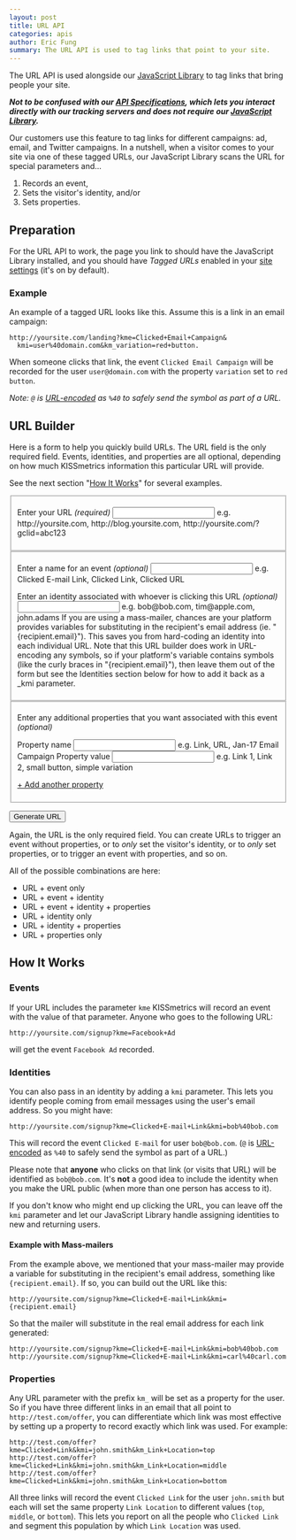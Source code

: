 ```yaml
---
layout: post
title: URL API
categories: apis
author: Eric Fung
summary: The URL API is used to tag links that point to your site.
---
```

The URL API is used alongside our [JavaScript Library][js] to tag links that bring people your site.

***Not to be confused with our [API Specifications][specs], which lets you interact directly with our tracking servers and does not require our [JavaScript Library][js].***

Our customers use this feature to tag links for different campaigns: ad, email, and Twitter campaigns. In a nutshell, when a visitor comes to your site via one of these tagged URLs, our JavaScript Library scans the URL for special parameters and...

1. Records an event,
2. Sets the visitor's identity, and/or
3. Sets properties.

## Preparation

For the URL API to work, the page you link to should have the JavaScript Library installed, and you should have *Tagged URLs* enabled in your [site settings][site-settings] (it's on by default). 

### Example

An example of a tagged URL looks like this. Assume this is a link in an email campaign:

    http://yoursite.com/landing?kme=Clicked+Email+Campaign&
      kmi=user%40domain.com&km_variation=red+button.

When someone clicks that link, the event `Clicked Email Campaign` will be recorded for the user `user@domain.com` with the property `variation` set to `red button`.

*Note: `@` is [URL-encoded][encoding] as `%40` to safely send the symbol as part of a URL.*

## URL Builder

Here is a form to help you quickly build URLs. The URL field is the only required field. Events, identities, and properties are all optional, depending on how much KISSmetrics information this particular URL will provide.

See the next section "[How It Works](#how-it-works)" for several examples.

<form id="url-builder-form">
<fieldset>
<p>
<label>Enter your URL <em class="required">(required)</em><span class="error-message" style="display: none"> - Please enter a URL</span></label>
<input type="text" name="base-url" id="base-url" />
<span class="note">e.g. http://yoursite.com, http://blog.yoursite.com, http://yoursite.com/?gclid=abc123</span>
</p>
</fieldset>
<fieldset>
<p>
<label>Enter a name for an event <em class="optional">(optional)</em></label>
<input type="text" name="event-name" id="event-name" />
<span class="note">e.g. Clicked E-mail Link, Clicked Link, Clicked URL</span>
</p>
<p>
<label>Enter an identity associated with whoever is clicking this URL <em class="optional">(optional)</em></label>
<input type="text" name="event-identity" id="event-identity" />
<span class="note">e.g. bob@bob.com, tim@apple.com, john.adams</span>
<span class="note">If you are using a mass-mailer, chances are your platform provides variables for substituting in the recipient's email address (ie. "{recipient.email}"). This saves you from hard-coding an identity into each individual URL. Note that this URL builder does work in URL-encoding any symbols, so if your platform's variable contains symbols (like the curly braces in "{recipient.email}"), then leave them out of the form but see the Identities section below for how to add it back as a _kmi parameter.</span>
</p>
</fieldset>
<fieldset class="additional-props">
<p>Enter any additional properties that you want associated with this event <em class="optional">(optional)</em></p>
<p class="prop-fieldset">
<span class="form-col">
<label>Property name</label>
<input type="text" />
<span class="note">e.g. Link, URL, Jan-17 Email Campaign</span>
</span>
<span class="form-col">
<label>Property value<span class="error-message" style="display: none"> - Please enter a value</span></label>
<input type="text" />
<span class="note">e.g. Link 1, Link 2, small button, simple variation</span>
</span>
</p>
<p><a href="#" id="add-another-property">+ Add another property</a></p>
</fieldset>

<p class="submit-button"><input type="submit" value="Generate URL" /></p>
</form>

Again, the URL is the only required field. You can create URLs to trigger an event without properties, or to *only* set the visitor's identity, or to *only* set properties, or to trigger an event with properties, and so on.

All of the possible combinations are here:

* URL + event only
* URL + event + identity
* URL + event + identity + properties
* URL + identity only
* URL + identity + properties
* URL + properties only

## How It Works

### Events

If your URL includes the parameter `kme` KISSmetrics will record an event with the value of that parameter. Anyone who goes to the following URL:

    http://yoursite.com/signup?kme=Facebook+Ad

will get the event `Facebook Ad` recorded.

### Identities

You can also pass in an identity by adding a `kmi` parameter. This lets you identify people coming from email messages using the user's email address. So you might have:

    http://yoursite.com/signup?kme=Clicked+E-mail+Link&kmi=bob%40bob.com

This will record the event `Clicked E-mail` for user `bob@bob.com`. (`@` is [URL-encoded][encoding] as `%40` to safely send the symbol as part of a URL.)

Please note that **anyone** who clicks on that link (or visits that URL) will be identified as `bob@bob.com`. It's **not** a good idea to include the identity when you make the URL public (when more than one person has access to it). 

If you don't know who might end up clicking the URL, you can leave off the `kmi` parameter and let our JavaScript Library handle assigning identities to new and returning users.

#### Example with Mass-mailers

From the example above, we mentioned that your mass-mailer may provide a variable for substituting in the recipient's email address, something like `{recipient.email}`. If so, you can build out the URL like this:

    http://yoursite.com/signup?kme=Clicked+E-mail+Link&kmi={recipient.email}

So that the mailer will substitute in the real email address for each link generated:

    http://yoursite.com/signup?kme=Clicked+E-mail+Link&kmi=bob%40bob.com
    http://yoursite.com/signup?kme=Clicked+E-mail+Link&kmi=carl%40carl.com

### Properties

Any URL parameter with the prefix `km_` will be set as a property for the user. So if you have three different links in an email that all point to `http://test.com/offer`, you can differentiate which link was most effective by setting up a property to record exactly which link was used. For example:

    http://test.com/offer?kme=Clicked+Link&kmi=john.smith&km_Link+Location=top
    http://test.com/offer?kme=Clicked+Link&kmi=john.smith&km_Link+Location=middle
    http://test.com/offer?kme=Clicked+Link&kmi=john.smith&km_Link+Location=bottom
  
All three links will record the event `Clicked Link` for the user `john.smith` but each will set the same property `Link Location` to different values (`top`, `middle`, or `bottom`). This lets you report on all the people who `Clicked Link` and segment this population by which `Link Location` was used.

[site-settings]: https://www.kissmetrics.com/product.js_settings
[encoding]: http://www.w3schools.com/tags/ref_urlencode.asp
[specs]: /apis/specifications
[js]: /apis/javascript